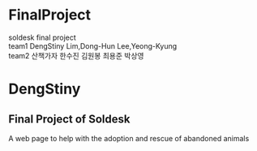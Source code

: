 # FinalProject
soldesk final project <br>
team1 DengStiny Lim,Dong-Hun Lee,Yeong-Kyung  <br>
team2 산책가자 한수진 김원봉 최용준 박상영 


# DengStiny

## Final Project of Soldesk
A web page to help with the adoption and rescue of abandoned animals
